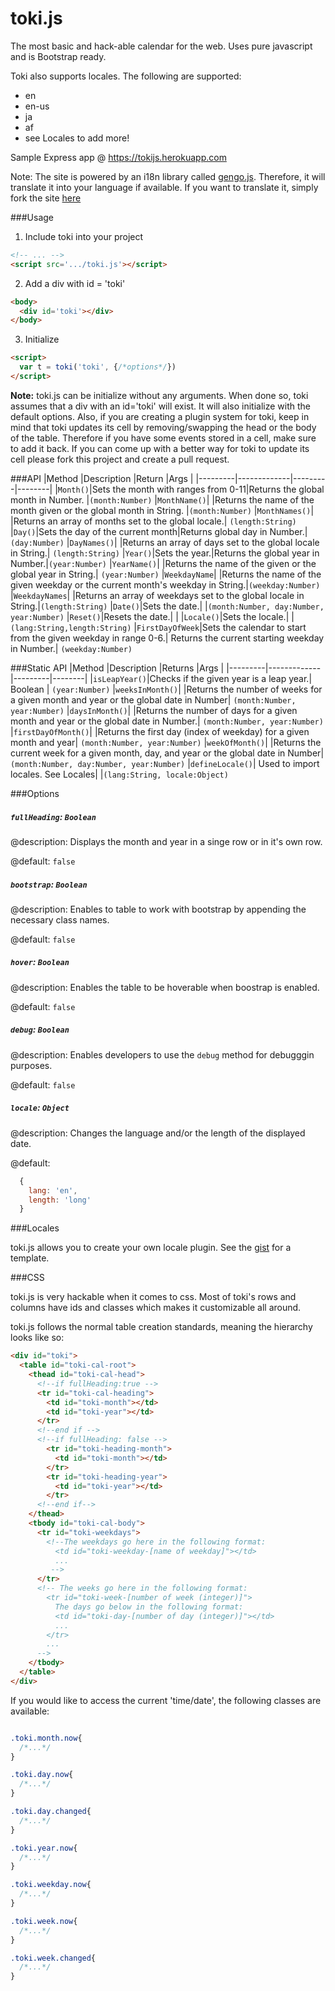 toki.js
=======

The most basic and hack-able calendar for the web. Uses pure javascript and is Bootstrap ready.

Toki also supports locales. The following are supported:

* en
* en-us
* ja
* af
* see Locales to add more!

Sample Express app @ https://tokijs.herokuapp.com

Note: The site is powered by an i18n library called [gengo.js](https://www.github.com/iwatakeshi/gengojs). Therefore, it will translate it into your language if available. If you want to translate it, simply fork the site [here](https://www.github.com/iwatakeshi/toki.js-site)

###Usage

1. Include toki into your project
  
  ```html
  <!-- ... -->
  <script src='.../toki.js'></script>
  
  ```
2. Add a div with id = 'toki'
  
  ```html
  <body>
    <div id='toki'></div>
  </body>
  ```
3. Initialize
  
  ```html
  <script>
    var t = toki('toki', {/*options*/})
  </script>
  ```

**Note:** toki.js can be initialize without any arguments. When done so, toki assumes that a div with an id='toki' will exist. It will also initialize with the default options. Also, if you are creating a plugin system for toki, keep in mind that toki updates its cell by removing/swapping the head or the body of the table. Therefore if you have some events stored in a cell, make sure to add it back. If you can come up with a better way for toki to update its cell please fork this project and create a pull request.

###API
|Method   |Description  |Return   |Args |
|---------|-------------|---------|--------|
|`Month()`|Sets the month with ranges from 0-11|Returns the global month in Number.    |`(month:Number)` 
|`MonthName()`|         |Returns the name of the month given or the global month in String. |`(month:Number)`
|`MonthNames()`|        |Returns an array of months set to the global locale.| `(length:String)`
|`Day()`|Sets the day of the current month|Returns global day in Number.|`(day:Number)`
|`DayNames()`|          |Returns an array of days set to the global locale in String.| `(length:String)`
|`Year()`|Sets the year.|Returns the global year in Number.|`(year:Number)`
|`YearName()`|          |Returns the name of the given or the global year in String.| `(year:Number)`
|`WeekdayName`|         |Returns the name of the given weekday or the current month's weekday in String.|`(weekday:Number)`
|`WeekdayNames`|         |Returns an array of weekdays set to the global locale in String.|`(length:String)`
|`Date()`|Sets the date.|         |`(month:Number, day:Number, year:Number)`
|`Reset()`|Resets the date.|          |
|`Locale()`|Sets the locale.|          |`(lang:String,length:String)`
|`FirstDayOfWeek`|Sets the calendar to start from the given weekday in range 0-6.| Returns the current starting weekday in Number.| `(weekday:Number)`

###Static API
|Method   |Description  |Returns  |Args    |
|---------|-------------|---------|--------|
|`isLeapYear()`|Checks if the given year is a leap year.| Boolean | `(year:Number)`
|`weeksInMonth()`|      |Returns the number of weeks for a given month and year or the global date in Number| `(month:Number, year:Number)`
|`daysInMonth()`|       |Returns the number of days for a given month and year or the global date in Number.| `(month:Number, year:Number)`
|`firstDayOfMonth()`|         |Returns the first day (index of weekday) for a given month and year| `(month:Number, year:Number)`
|`weekOfMonth()`|         |Returns the current week for a given month, day, and year or the global date in Number| `(month:Number, day:Number, year:Number)`
|`defineLocale()`| Used to import locales. See Locales|       |`(lang:String, locale:Object)`

###Options

##### `fullHeading`: `Boolean` 

@description: Displays the month and year in a singe row or in it's own row.

@default: `false`

##### `bootstrap`: `Boolean`

@description: Enables to table to work with bootstrap by appending the necessary class names.

@default: `false`

##### `hover`: `Boolean`

@description: Enables the table to be hoverable when boostrap is enabled.

@default: `false`

##### `debug`: `Boolean`

@description: Enables developers to use the `debug` method for debugggin purposes.

@default: `false`

##### `locale`: `Object`

@description: Changes the language and/or the length of the displayed date.

@default:
  
```js
  {
    lang: 'en',
    length: 'long'
  }
```

###Locales

toki.js allows you to create your own locale plugin. See the [gist](https://gist.github.com/iwatakeshi/1ff6650aa3ee20106d85) for a template.

###CSS

toki.js is very hackable when it comes to css. Most of toki's rows and columns have ids and classes which makes it customizable all around.

toki.js follows the normal table creation standards, meaning the hierarchy looks like so:

```html
<div id="toki">
  <table id="toki-cal-root">
    <thead id="toki-cal-head">
      <!--if fullHeading:true -->
      <tr id="toki-cal-heading">
        <td id="toki-month"></td>
        <td id="toki-year"></td>
      </tr>
      <!--end if -->
      <!--if fullHeading: false -->
        <tr id="toki-heading-month">
          <td id="toki-month"></td>
        </tr>
        <tr id="toki-heading-year">
          <td id="toki-year"></td>
        </tr>
      <!--end if-->
    </thead>
    <tbody id="toki-cal-body">
      <tr id="toki-weekdays">
        <!--The weekdays go here in the following format:
          <td id="toki-weekday-[name of weekday]"></td>
          ...
         -->
      </tr>
      <!-- The weeks go here in the following format:
        <tr id="toki-week-[number of week (integer)]">
          The days go below in the following format:
          <td id="toki-day-[number of day (integer)]"></td>
          ...
        </tr>
        ...
      -->
    </tbody>
  </table>
</div>
```

If you would like to access the current 'time/date', the following classes are available:

```css

.toki.month.now{
  /*...*/
}

.toki.day.now{
  /*...*/
}

.toki.day.changed{
  /*...*/
}

.toki.year.now{
  /*...*/
}

.toki.weekday.now{
  /*...*/
}

.toki.week.now{
  /*...*/
}

.toki.week.changed{
  /*...*/
}
```